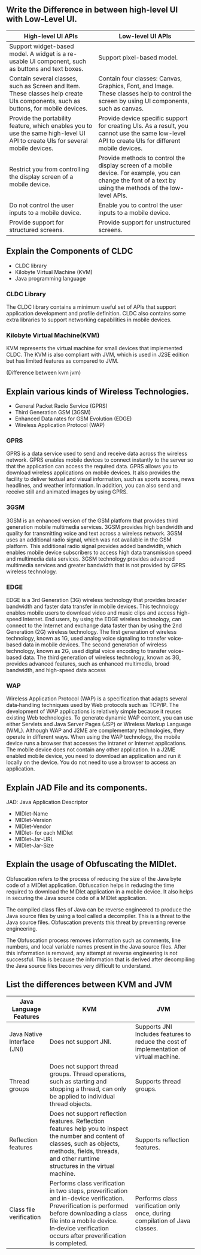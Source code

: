 ## Write the Difference in between high-level UI with Low-Level UI.
High-level UI APIs | Low-level UI APIs| 
------------ | ------------- | 
Support widget-based model. A widget is a re-usable UI component, such as buttons and text boxes. | Support pixel-based model.  
Contain several classes, such as Screen and Item. These classes help create UIs components, such as buttons, for mobile devices. | Contain four classes: Canvas, Graphics, Font, and Image. These classes help to control the screen by using UI components, such as canvas.  
Provide the portability feature, which enables you to use the same high-level UI API to create UIs for several mobile devices. | Provide device specific support for creating UIs. As a result, you cannot use the same low-level API to create UIs for different mobile devices. 
Restrict you from controlling the display screen of a mobile device.| Provide methods to control the display screen of a mobile device. For example, you can change the font of a text by using the methods of the low-level APIs. 
Do not control the user inputs to a mobile device.| Enable you to control the user inputs to a mobile device.Provide support for structured screens. | Provide support for unstructured screens.

## Explain the Components of CLDC
* CLDC library
* Kilobyte Virtual Machine (KVM)
* Java programming language 

### CLDC Library
The CLDC library contains a minimum useful set of APIs that support application development and profile definition. CLDC also contains some extra libraries to support networking capabilities in mobile devices. 
### Kilobyte Virtual Machine(KVM)KVM represents the virtual machine for small devices that implemented CLDC. The KVM is also compliant with JVM, which is used in J2SE edition but has limited features as compared to JVM. (Difference between kvm jvm)
## Explain various kinds of Wireless Technologies.* General Packet Radio Service (GPRS)* Third Generation GSM (3GSM)* Enhanced Data rates for GSM Evolution (EDGE)* Wireless Application Protocol (WAP)### GPRSGPRS is a data service used to send and receive data across the wireless network. GPRS enables mobile devices to connect instantly to the server so that the application can access the required data. GPRS allows you to download wireless applications on mobile devices. It also provides the facility to deliver textual and visual information, such as sports scores, news headlines, and weather information. In addition, you can also send and receive still and animated images by using GPRS. ### 3GSM3GSM is an enhanced version of the GSM platform that provides third generation mobile multimedia services. 3GSM provides high bandwidth and quality for transmitting voice and text across a wireless network. 3GSM uses an additional radio signal, which was not available in the GSM platform. This additional radio signal provides added bandwidth, which enables mobile device subscribers to access high data transmission speed and multimedia data services.3GSM technology provides advanced multimedia services and greater bandwidth that is not provided by GPRS wireless technology.### EDGEEDGE is a 3rd Generation (3G) wireless technology that provides broader bandwidth and faster data transfer in mobile devices. This technology enables mobile users to download video and music clips and access high-speed Internet. End users, by using the EDGE wireless technology, can connect to the Internet and exchange data faster than by using the 2nd Generation (2G) wireless technology. The first generation of wireless technology, known as 1G, used analog voice signaling to transfer voice-based data in mobile devices. The second generation of wireless technology, known as 2G, used digital voice encoding to transfer voice-based data. The third generation of wireless technology, known as 3G, provides advanced features, such as enhanced multimedia, broad bandwidth, and high-speed data access### WAPWireless Application Protocol (WAP) is a specification that adapts several data‑handling techniques used by Web protocols such as TCP/IP. The development of WAP applications is relatively simple because it reuses existing Web technologies. To generate dynamic WAP content, you can use either Servlets and Java Server Pages (JSP) or Wireless Markup Language (WML). Although WAP and J2ME are complementary technologies, they operate in different ways. When using the WAP technology, the mobile device runs a browser that accesses the intranet or Internet applications. The mobile device does not contain any other application. In a J2ME enabled mobile device, you need to download an application and run it locally on the device. You do not need to use a browser to access an application. ##  Explain JAD File and its components.
JAD: Java Application Descriptor   
*	MIDlet-Name*	MIDlet-Version*	MIDlet-Vendor*	MIDlet-<n> for each MIDlet*	MIDlet-Jar-URL*	MIDlet-Jar-Size## Explain the usage of Obfuscating the MIDlet.Obfuscation refers to the process of reducing the size of the Java byte code of a MIDlet application. Obfuscation helps in reducing the time required to download the MIDlet application in a mobile device. It also helps in securing the Java source code of a MIDlet application.     
The compiled class files of Java can be reverse engineered to produce the Java source files by using a tool called a decompiler. This is a threat to the Java source files. Obfuscation prevents this threat by preventing reverse engineering.     
The Obfuscation process removes information such as comments, line numbers, and local variable names present in the Java source files. After this information is removed, any attempt at reverse engineering is not successful. This is because the information that is derived after decompiling the Java source files becomes very difficult to understand. ## List the differences between KVM and JVM
Java Language Features | KVM | JVM
-----------------------|-----|----
Java Native Interface (JNI) | Does not support JNI. | Supports JNI Includes features to reduce the cost of implementation of virtual machine.
Thread groups|Does not support thread groups. Thread operations, such as starting and stopping a thread, can only be applied to individual thread objects. |Supports thread groups.
Reflection features | Does not support reflection features. Reflection features help you to inspect the number and content of classes, such as objects, methods, fields, threads, and other runtime structures in the virtual machine. | Supports reflection features.
Class file verification | Performs class verification in two steps, preverification and in-device verification. Preverification is performed before downloading a class file into a mobile device. In‑device verification occurs after preverification is completed. | Performs class verification only once, during compilation of Java classes.

